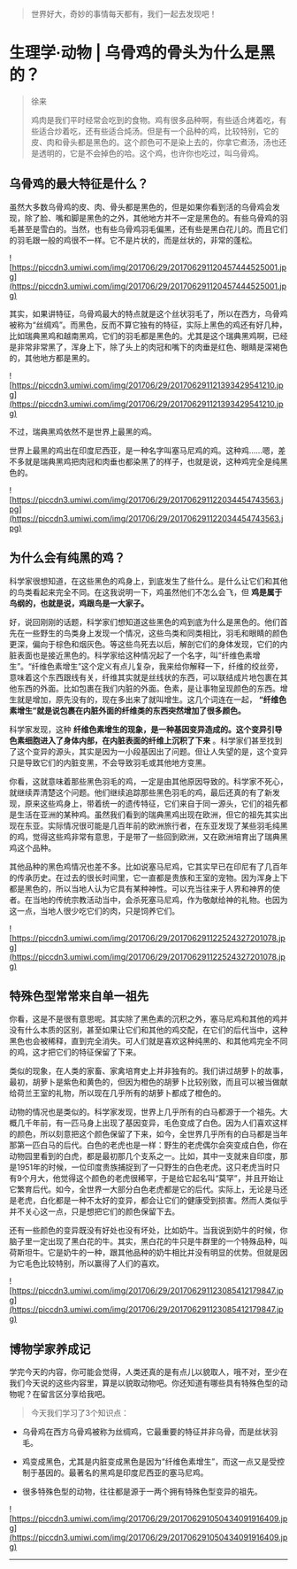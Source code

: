 > 世界好大，奇妙的事情每天都有，我们一起去发现吧！

# 生理学·动物 | 乌骨鸡的骨头为什么是黑的？

> 徐来
> 
> 鸡肉是我们平时经常会吃到的食物。鸡有很多品种啊，有些适合烤着吃，有些适合炒着吃，还有些适合炖汤。但是有一个品种的鸡，比较特别，它的皮、肉和骨头都是黑色的。这个颜色可不是染上去的，你拿它煮汤，汤也还是透明的，它是不会掉色的哈。这个鸡，也许你也吃过，叫乌骨鸡。

## 乌骨鸡的最大特征是什么？

虽然大多数乌骨鸡的皮、肉、骨头都是黑色的，但是如果你看到活的乌骨鸡会发现，除了脸、嘴和脚是黑色的之外，其他地方并不一定是黑色的。有些乌骨鸡的羽毛甚至是雪白的。当然，也有些乌骨鸡羽毛偏黑，还有些是黑白花儿的。而且它们的羽毛跟一般的鸡很不一样。它不是片状的，而是丝状的，非常的蓬松。

![https://piccdn3.umiwi.com/img/201706/29/201706291120457444525001.jpg](https://piccdn3.umiwi.com/img/201706/29/201706291120457444525001.jpg)

其实，如果讲特征，乌骨鸡最大的特点就是这个丝状羽毛了，所以在西方，乌骨鸡被称为“丝绸鸡”。而黑色，反而不算它独有的特征，实际上黑色的鸡还有好几种，比如瑞典黑鸡和越南黑鸡，它们的羽毛都是黑色的。尤其是这个瑞典黑鸡啊，已经是非常非常黑了，浑身上下，除了头上的肉冠和嘴下的肉垂是红色、眼睛是深褐色的，其他地方都是黑的。

![https://piccdn3.umiwi.com/img/201706/29/201706291121393429541210.jpg](https://piccdn3.umiwi.com/img/201706/29/201706291121393429541210.jpg)

不过，瑞典黑鸡依然不是世界上最黑的鸡。

世界上最黑的鸡出在印度尼西亚，是一种名字叫塞马尼鸡的鸡。这种鸡……嗯，差不多就是瑞典黑鸡把肉冠和肉垂也都染黑了的样子，也就是说，这种鸡完全是纯黑色的。    

![https://piccdn3.umiwi.com/img/201706/29/201706291122034454743563.jpg](https://piccdn3.umiwi.com/img/201706/29/201706291122034454743563.jpg)

## 为什么会有纯黑的鸡？

科学家很想知道，在这些黑色的鸡身上，到底发生了些什么。是什么让它们和其他的鸟类看起来完全不同。在这我说明一下，鸡虽然他们不怎么会飞，但 **鸡是属于鸟纲的，也就是说，鸡跟鸟是一大家子。**

好，说回刚刚的话题，科学家们想知道这些黑色的鸡到底为什么是黑色的。他们首先在一些野生的鸟类身上发现一个情况，这些鸟类和同类相比，羽毛和眼睛的颜色更深，偏向于棕色和烟灰色。等这些鸟死去以后，解剖它们的身体发现，它们的内脏表面也是接近黑色的。科学家给这种情况起了一个名字，叫“纤维色素增生”。“纤维色素增生”这个定义有点儿复杂，我来给你解释一下，纤维的绞丝旁，意味着这个东西跟线有关，纤维其实就是丝线状的东西，可以联结成片地包裹在其他东西的外面。比如包裹在我们内脏的外面。色素，是让事物呈现颜色的东西。增生就是增加，原先没有的，现在多出来了就叫增生。这几个词连在一起， **“纤维色素增生”就是说包裹在内脏外面的纤维类的东西突然增加了很多颜色。**

科学家发现，这种 **纤维色素增生的现象，是一种基因变异造成的。这个变异引导色素细胞进入了身体内部，在内脏表面的纤维上沉积了下来** 。科学家们甚至找到了这个变异的源头，其实是因为一小段基因出了问题。但让人失望的是，这个变异只是导致它们的内脏变黑，不会导致羽毛或其他地方变黑。

你看，这就意味着那些黑色羽毛的鸡，一定是由其他原因导致的。科学家不死心，就继续弄清楚这个问题。他们继续追踪那些黑色羽毛的鸡，最后还真的有了新发现，原来这些鸡身上，带着统一的遗传特征，它们来自于同一源头，它们的祖先都是生活在亚洲的某种鸡。虽然我们看到的瑞典黑鸡出现在欧洲，但它的祖先其实出现在东亚。实际情况很可能是几百年前的欧洲旅行者，在东亚发现了某些羽毛纯黑的鸡，觉得这些鸡非常有意思，于是带了一些回到欧洲，又在欧洲培育出了瑞典黑鸡这个品种。

其他品种的黑色鸡情况也差不多。比如说塞马尼鸡，它其实早已在印尼有了几百年的传承历史。在过去的很长时间里，它一直都是贵族和王室的宠物。因为浑身上下都是黑色的，所以当地人认为它具有某种神性。可以充当往来于人界和神界的使者。在当地的传统宗教活动当中，会杀死塞马尼鸡，作为敬献给神的礼物。也因为这一点，当地人很少吃它们的肉，只是饲养它们。

![https://piccdn3.umiwi.com/img/201706/29/201706291122524327201078.jpg](https://piccdn3.umiwi.com/img/201706/29/201706291122524327201078.jpg)

## 特殊色型常常来自单一祖先

你看，这是不是很有意思呢。其实除了黑色素的沉积之外，塞马尼鸡和其他的鸡并没有什么本质的区别，甚至如果让它们和其他的鸡交配，在它们的后代当中，这种黑色也会被稀释，直到完全消失。可人们就是喜欢这种纯黑的、和其他鸡完全不同的鸡，这才把它们的特征保留了下来。

类似的现象，在人类的家畜、家禽培育史上并非独有的。我们讲过胡萝卜的故事，最初，胡萝卜是紫色和黄色的，但因为橙色的胡萝卜比较别致，而且可以被当做献给荷兰王室的礼物，所以现在几乎所有的胡萝卜都成了橙色的。

动物的情况也是类似的。科学家发现，世界上几乎所有的白马都源于一个祖先。大概几千年前，有一匹马身上出现了基因变异，毛色变成了白色。因为人们喜欢这样的颜色，所以刻意把这个颜色保留了下来，如今，全世界几乎所有的白马都是当年那第一匹白马的后代。白色的老虎也是一样：野生的老虎偶尔会突变成白色，你在动物园里看到的白虎，都是最初那几个支系之一。比如，其中一支就来自印度，那是1951年的时候，一位印度贵族捕捉到了一只野生的白色老虎。这只老虎当时只有9个月大，他觉得这个颜色的老虎很稀罕，于是给它起名叫“莫罕”，并且开始让它繁育后代。如今，全世界一大部分白色老虎都是它的后代。实际上，无论是马还是老虎，白化都是一种不太好的变异，都会让它们的健康受到损害。然而人类似乎并不关心这一点，只是想把它们的颜色保留下去。

还有一些颜色的变异既没有好处也没有坏处，比如奶牛。当我说到奶牛的时候，你脑子里一定出现了黑白花的牛。其实，黑白花的牛只是牛群里的一个特殊品种，叫荷斯坦牛。它是奶牛的一种，跟其他品种的奶牛相比并没有明显的优势。但就是因为它毛色比较特别，所以赢得了人们的喜欢。

![https://piccdn3.umiwi.com/img/201706/29/201706291123085412179847.jpg](https://piccdn3.umiwi.com/img/201706/29/201706291123085412179847.jpg)

## 博物学家养成记

学完今天的内容，你可能会觉得，人类还真的是有点儿以貌取人，哦不对，至少在我们今天说的这些内容里，算是以貌取动物吧。你还知道有哪些具有特殊色型的动物呢？在留言区分享给我吧。

> 今天我们学习了3个知识点：

* 乌骨鸡在西方乌骨鸡被称为丝绸鸡，它最重要的特征并非乌骨，而是丝状羽毛。

* 鸡变成黑色，尤其是内脏变成黑色是因为“纤维色素增生”，而这一点又是受控制于基因的。最著名的黑鸡是印度尼西亚的塞马尼鸡。

* 很多特殊色型的动物，往往都是源于一两个拥有特殊色型变异的祖先。

![https://piccdn3.umiwi.com/img/201706/29/201706291050434091916409.jpg](https://piccdn3.umiwi.com/img/201706/29/201706291050434091916409.jpg)

---
